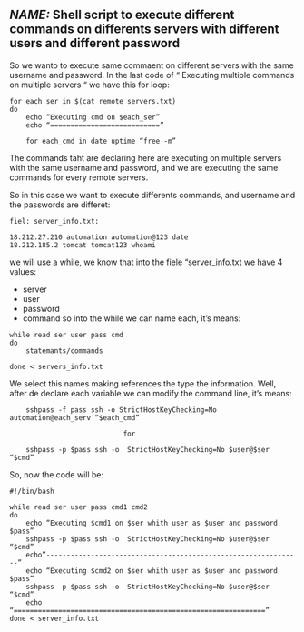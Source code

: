 ## *NAME:* Shell script to execute different commands on differents servers with different users and different password 



So we wanto to execute same commaent on different servers with the same username and password. In the last code of “ Executing multiple commands on multiple servers “ we have this for loop: 

```
for each_ser in $(cat remote_servers.txt) 
do 
	echo “Executing cmd on $each_ser”
	echo “===========================”
	
	for each_cmd in date uptime “free -m”
```
The commands taht are declaring here are executing on multiple servers with the same username and password, and we are executing the same commands for every remote servers. 

So in this case we want to execute differents commands, and username and the passwords are differet: 

```
fiel: server_info.txt:

18.212.27.210 automation automation@123 date
18.212.185.2 tomcat tomcat123 whoami
```

we will use a while, we know that into the fiele “server_info.txt we have 4 values:
- server
- user 
- password 
- command 
so into the while we can name each, it’s means:

```
while read ser user pass cmd 
do 
	statemants/commands

done < servers_info.txt
```
We select this names making references the type the information. Well, after de declare each variable we can modify the command line, it’s means:

```
	sshpass -f pass ssh -o StrictHostKeyChecking=No automation@each_serv “$each_cmd”					
							
							for
 
	sshpass -p $pass ssh -o  StrictHostKeyChecking=No $user@$ser “$cmd”
```

So, now the code will be:

```
#!/bin/bash

while read ser user pass cmd1 cmd2
do 
	echo “Executing $cmd1 on $ser whith user as $user and password $pass”
	sshpass -p $pass ssh -o  StrictHostKeyChecking=No $user@$ser “$cmd”
	echo”---------------------------------------------------------------”
	echo “Executing $cmd2 on $ser whith user as $user and password $pass”
	sshpass -p $pass ssh -o  StrictHostKeyChecking=No $user@$ser “$cmd”
	echo “==============================================================”
done < server_info.txt
```


